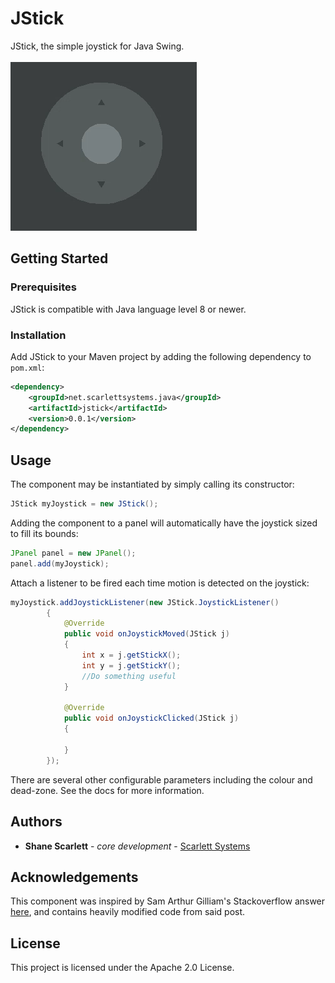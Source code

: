 # JStick

JStick, the simple joystick for Java Swing.<br><br>
<img src="https://raw.githubusercontent.com/shanescarlett/JStick/master/jstick_demo.gif" />

## Getting Started
### Prerequisites
JStick is compatible with Java language level 8 or newer.
### Installation
Add JStick to your Maven project by adding the following dependency to ```pom.xml```:
```xml
<dependency>
    <groupId>net.scarlettsystems.java</groupId>
    <artifactId>jstick</artifactId>
    <version>0.0.1</version>
</dependency>
```

## Usage
The component may be instantiated by simply calling its constructor:
```java
JStick myJoystick = new JStick();
```
Adding the component to a panel will automatically have the joystick sized to fill its bounds:
```java
JPanel panel = new JPanel();
panel.add(myJoystick);
```
Attach a listener to be fired each time motion is detected on the joystick:
```java
myJoystick.addJoystickListener(new JStick.JoystickListener()
		{
			@Override
			public void onJoystickMoved(JStick j)
			{
				int x = j.getStickX();
				int y = j.getStickY();
				//Do something useful
			}

			@Override
			public void onJoystickClicked(JStick j)
			{

			}
		});
```
There are several other configurable parameters including the colour and dead-zone. See the docs for more information.

## Authors

* **Shane Scarlett** - *core development* - [Scarlett Systems](https://scarlettsystems.net)

## Acknowledgements
This component was inspired by Sam Arthur Gilliam's Stackoverflow answer [here](https://stackoverflow.com/questions/16439621/java-on-screen-virtual-joystick-control), and contains heavily modified code from said post.


## License

This project is licensed under the Apache 2.0 License.